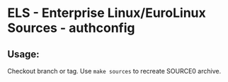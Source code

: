 # ELS - Enterprise Linux/EuroLinux Sources - authconfig
 
## Usage:
  Checkout branch or tag. Use `make sources` to recreate  SOURCE0 archive.
